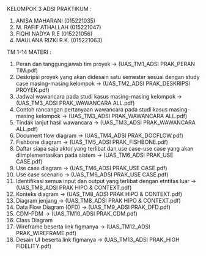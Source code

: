 KELOMPOK 3 ADSI PRAKTIKUM :

1. ANISA MAHARANI (015221035)
2. M. RAFIF ATHALLAH (015221047)
3. FIQHI NADYA R.E (015221056)
4. MAULANA RIZKI R.K. (015221063)

TM 1-14 MATERI :

1. Peran dan tanggungjawab tim proyek -> (UAS_TM1_ADSI PRAK_PERAN TIM.pdf)
2. Deskripsi proyek yang akan didesain satu semester sesuai dengan study case masing-masing kelompok -> (UAS_TM2_ADSI PRAK_DESKRIPSI PROYEK.pdf)
3. Jadwal wawancara pada studi kasus masing-masing kelompok -> (UAS_TM3_ADSI PRAK_WAWANCARA ALL.pdf)
4. Contoh rancangan pertanyaan wawancara pada studi kasus masing-masing kelompok -> (UAS_TM3_ADSI PRAK_WAWANCARA ALL.pdf)
5. Tindak lanjut hasil wawancara -> (UAS_TM3_ADSI PRAK_WAWANCARA ALL.pdf)
6. Document flow diagram -> (UAS_TM4_ADSI PRAK_DOCFLOW.pdf)
7. Fishbone diagram -> (UAS_TM5_ADSI PRAK_FISHBONE.pdf)
8. Daftar siapa saja aktor yang terlibat dan use case-use case yang akan diimplementasikan pada sistem -> (UAS_TM6_ADSI PRAK_USE CASE.pdf)
9. Use case diagram -> (UAS_TM6_ADSI PRAK_USE CASE.pdf)
10. Use case scenario -> (UAS_TM6_ADSI PRAK_USE CASE.pdf)
11. Identifikasi semua input dan output yang terlibat dengan etntitas luar -> (UAS_TM8_ADSI PRAK HIPO & CONTEXT.pdf)
12. Konteks diagram -> (UAS_TM8_ADSI PRAK HIPO & CONTEXT.pdf)
13. Diagram jenjang -> (UAS_TM8_ADSI PRAK HIPO & CONTEXT.pdf)
14. Data Flow Diagram (DFD) -> (UAS_TM9_ADSI PRAK_DFD.pdf)
15. CDM-PDM -> (UAS_TM10_ADSI PRAK_CDM.pdf)
16. Class Diagram
17. Wireframe beserta link figmanya -> (UAS_TM12_ADSI PRAK_WIREFRAME.pdf)
18. Desain UI beserta link figmanya -> (UAS_TM13_ADSI PRAK_HIGH FIDELITY.pdf)
